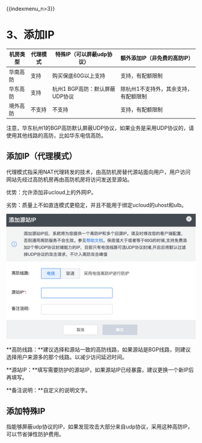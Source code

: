 {{indexmenu_n>3}}

# 3、添加IP

| 机房类型 | 代理模式 | 特殊IP（可以屏蔽udp协议）     | 额外添加IP（非免费的高防IP）    |
| ---- | ---- | ------------------- | ------------------- |
| 华南高防 | 支持   | 购买保底60G以上支持         | 支持，有配额限制            |
| 华东高防 | 支持   | 杭州1 BGP高防：默认屏蔽UDP协议 | 除杭州1不支持外，其余支持，有配额限制 |
| 境外高防 | 不支持  | 不支持                 | 支持，有配额限制            |

<wrap
em>注意，华东杭州1的BGP高防默认屏蔽UDP协议，如果业务是采用UDP协议的，请使用其他线路的高防，比如华东电信高防。</wrap>

## 添加IP（代理模式）

代理模式指采用NAT代理转发的技术，由高防机房替代源站面向用户，用户访问网站先经过高防机房再由高防机房将访问发送至源站。

优势：允许添加非ucloud上的外网IP。

劣势：质量上不如直连模式更稳定，并且不能用于绑定ucloud的uhost和ulb。

![](/images/opintro/game/添加代理ip.png)

**高防线路：**建议选择和源站一致的高防线路，如果源站是BGP线路，则建议选择用户来源多的那个线路。以减少访问延迟时间。

**源站IP：**填写需要防护的源站IP，如果源站IP已经暴露，建议更换一个新IP后再填写。

**备注说明：**自定义的说明文字。

## 添加特殊IP

指能够屏蔽udp协议的IP，如果发现攻击大部分来自udp协议，采用这种高防IP，可以节省弹性防护费用。
